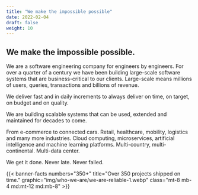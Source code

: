 ```yaml
---
title: "We make the impossible possible"
date: 2022-02-04
draft: false
weight: 10
---
```

## We make the impossible possible.

We are a software engineering company for engineers by engineers.
For over a quarter of a century we have been building large-scale software systems that are business-critical to our clients.
Large-scale means millions of users, queries, transactions and billions of revenue.

We deliver fast and in daily increments to always deliver on time, on target, on budget and on quality.

We are building scalable systems that can be used, extended and maintained for decades to come.

From e-commerce to connected cars. Retail, healthcare, mobility, logistics and many more industries. Cloud computing, microservices, artificial intelligence and machine learning platforms. Multi-country, multi-continental. Multi-data center.

We get it done. Never late. Never failed.

{{< banner-facts numbers="350+" title="Over 350 projects shipped on time." graphic="img/who-we-are/we-are-reliable-1.webp" class="mt-8 mb-4 md:mt-12 md:mb-8" >}}
